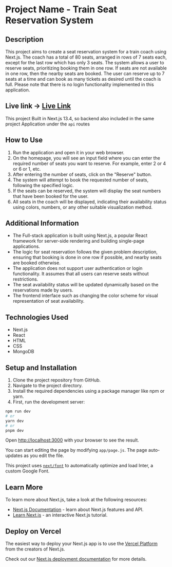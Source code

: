 # Project Name - Train Seat Reservation System



## Description
This project aims to create a seat reservation system for a train coach using Next.js. The coach has a total of 80 seats, arranged in rows of 7 seats each, except for the last row which has only 3 seats. The system allows a user to reserve seats, prioritizing booking them in one row. If seats are not available in one row, then the nearby seats are booked. The user can reserve up to 7 seats at a time and can book as many tickets as desired until the coach is full. Please note that there is no login functionality implemented in this application.
## Live link -> <a href="https://nimble-zuccutto-53756e.netlify.app/">Live Link</a>
This project Built in Next.js 13.4, so backend also included in the same project Application under the `api` routes
## How to Use
1. Run the application and open it in your web browser.
2. On the homepage, you will see an input field where you can enter the required number of seats you want to reserve. For example, enter 2 or 4 or 6 or 1, etc.
3. After entering the number of seats, click on the "Reserve" button.
4. The system will attempt to book the requested number of seats, following the specified logic.
5. If the seats can be reserved, the system will display the seat numbers that have been booked for the user.
6. All seats in the coach will be displayed, indicating their availability status using colors, numbers, or any other suitable visualization method.

## Additional Information
- The Full-stack application is built using Next.js, a popular React framework for server-side rendering and building single-page applications.
- The logic for seat reservation follows the given problem description, ensuring that booking is done in one row if possible, and nearby seats are booked otherwise.
- The application does not support user authentication or login functionality. It assumes that all users can reserve seats without restrictions.
- The seat availability status will be updated dynamically based on the reservations made by users.
- The frontend interface such as changing the color scheme for visual representation of seat availability.

## Technologies Used
- Next.js
- React
- HTML
- CSS
- MongoDB

## Setup and Installation
1. Clone the project repository from GitHub.
2. Navigate to the project directory.
3. Install the required dependencies using a package manager like npm or yarn.
4. First, run the development server:

```bash
npm run dev
# or
yarn dev
# or
pnpm dev
```

Open [http://localhost:3000](http://localhost:3000) with your browser to see the result.

You can start editing the page by modifying `app/page.js`. The page auto-updates as you edit the file.

This project uses [`next/font`](https://nextjs.org/docs/basic-features/font-optimization) to automatically optimize and load Inter, a custom Google Font.

## Learn More

To learn more about Next.js, take a look at the following resources:

- [Next.js Documentation](https://nextjs.org/docs) - learn about Next.js features and API.
- [Learn Next.js](https://nextjs.org/learn) - an interactive Next.js tutorial.

## Deploy on Vercel

The easiest way to deploy your Next.js app is to use the [Vercel Platform](https://vercel.com/new?utm_medium=default-template&filter=next.js&utm_source=create-next-app&utm_campaign=create-next-app-readme) from the creators of Next.js.

Check out our [Next.js deployment documentation](https://nextjs.org/docs/deployment) for more details.
